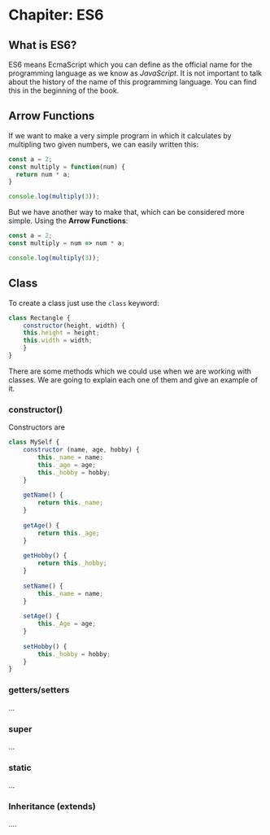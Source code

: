 # Chapiter: ES6
## What is ES6?
ES6 means EcmaScript which you can define as the official name for the programming language as we know as *JavaScript*. It is not important to talk about the history of the name of this programming language. You can find this in the beginning of the book.

## Arrow Functions

If we want to make a very simple program in which it calculates by multipling two given numbers, we can easily written this:

```javascript
const a = 2;
const multiply = function(num) {
  return num * a;
}

console.log(multiply(3));
```

But we have another way to make that, which can be considered more simple. Using the **Arrow Functions**:
```javascript
const a = 2;
const multiply = num => num * a;

console.log(multiply(3));
```

## Class
To create a class just use the `class` keyword:
```javascript
class Rectangle {
	constructor(height, width) {
	this.height = height;
	this.width = width;
	}
}
```

There are some methods which we could use when we are working with classes. We are going to explain each one of them and give an example of it.
### constructor()
Constructors are

````javascript
class MySelf {
	constructor (name, age, hobby) {
		this._name = name;
		this._age = age;
		this._hobby = hobby;
	}
	
	getName() {
		return this._name;
	}
	
	getAge() {
		return this._age;
	}
	
	getHobby() {
		return this._hobby;
	}
	
	setName() {
		this._name = name;
	}
	
	setAge() {
		this._Age = age;
	}
	
	setHobby() {
		this._hobby = hobby;
	}
}
````

### getters/setters

...

### super

...

### static

...

### Inheritance (extends)

....